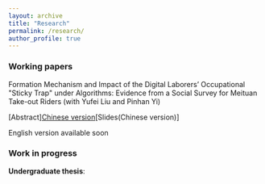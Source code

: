 ```yaml
---
layout: archive
title: "Research"
permalink: /research/
author_profile: true
---
```


### Working papers

Formation Mechanism and Impact of the Digital Laborers’ Occupational "Sticky Trap" under Algorithms: Evidence from a Social Survey for Meituan Take-out Riders (with Yufei Liu and Pinhan Yi) 


[Abstract][Chinese version](/files/Digital_Laborers_Stricky_Trap.pdf)[Slides(Chinese version)]

English version available soon

### Work in progress 

**Undergraduate thesis**:
